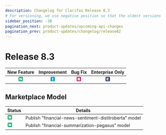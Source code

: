 ```yaml
---
description: Changelog for Clarifai Release 8.3
# For versioning, we use negative position so that the oldest versions are displayed at the bottom. Any time you add a new version, increase the position by -1.
sidebar_position: -30
pagination_next: product-updates/upcoming-api-changes
pagination_prev: product-updates/changelog/release82
---
```


# Release 8.3

| New Feature | Improvement | Bug Fix | Enterprise Only |
| :---: | :---: | :---: | :---: |
| ![new-feature](/img/new_feature.jpg) | ![improvement](/img/improvement.jpg) | ![bug](/img/bug.jpg) | ![enterprise](/img/enterprise.jpg) |

## Marketplace Model
|Status     |Details                                            |
|-----------|---------------------------------------------------|
| ![new-feature](/img/new_feature.jpg) |Publish "financial-news-sentiment-distilroberta" model |
| ![new-feature](/img/new_feature.jpg) |Publish "financial-summarization-pegasus" model       |